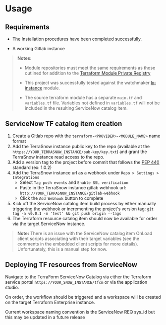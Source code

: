 # Usage

## Requirements

- The Installation procedures have been completed successfully.

- A working Gitlab instance

>**Notes:**
>
>- Module repositories must meet the same requirements as those outlined for addition to the [Terraform Module Private Registry](https://www.terraform.io/docs/enterprise/registry/publish.html)
>
> - This project was successfully tested against the watchmaker [lx-instance](https://github.com/plus3it/terraform-aws-watchmaker/tree/master/modules/lx-instance) module.
>
> - The source terraform module has a separate `main.tf` and `variables.tf` file. Variables not defined in `variables.tf` will not be included in the resulting ServiceNow catalog item.

## ServiceNow TF catalog item creation

1. Create a Gitlab repo with the `terraform-<PROVIDER>-<MODULE_NAME>` name format
2. Add the TerraSnow instance public key to the repo (available at the `https://YOUR_TERRASNOW_INSTANCE/pub-key/key.txt`) and grant the TerraSnow instance read access to the repo.
3. Add a version tag to the project before commit that follows the [PEP 440](https://www.python.org/dev/peps/pep-0440/) standard (ex: 1.0.2)
4. Add the TerraSnow instance url as a webhook under `Repo > Settings > Integrations`
    - Select `Tag push events` and `Enable SSL verification`
    - Paste in the TerraSnow instance gitlab webhook url: `http://YOUR_TERRASNOW_INSTANCE/gitlab-webhook`
    - Click the `Add Webhook` button to complete
5. Kick off the ServiceNow catalog item build process by either manually triggering the webhook or incrementing the project's version tag:
`git tag -a v0.0.1 -m 'test' && git push origin --tags`
6. The Terraform resource catalog item should now be available for order via the target ServiceNow instance.

> **Note:** There is an issue with the ServiceNow catalog item OnLoad client scripts associating with their target variables (see the comments in the embedded client scripts for more details). Unfortunately, this is a manual step for now.

## Deploying TF resources from ServiceNow

Navigate to the TerraForm ServiceNow Catalog via either the Terraform service portal `https://YOUR_SNOW_INSTANCE/tfcm` or via the application studio. 

On order, the workflow should be triggered and a workspace will be created on the target Terraform Enterprise instance.

Current workspace naming convention is the ServiceNow REQ sys_id but this may be updated in a future release
